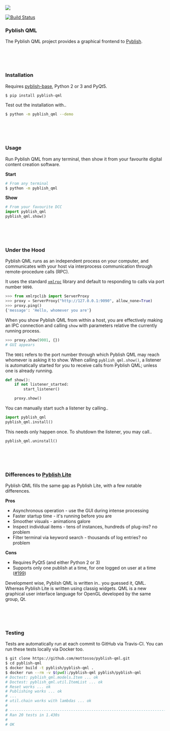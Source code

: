 
![](https://cloud.githubusercontent.com/assets/2152766/16178722/30c3d28c-3648-11e6-8361-84f04113af4b.gif)

[![Build Status](https://travis-ci.org/pyblish/pyblish-qml.svg?branch=master)](https://travis-ci.org/pyblish/pyblish-qml)

### Pyblish QML

The Pyblish QML project provides a graphical frontend to [Pyblish](http://pyblish.com).

<br>
<br>
<br>

### Installation

Requires [pyblish-base](https://github.com/pyblish/pyblish-base), Python 2 or 3 and PyQt5.

```bash
$ pip install pyblish-qml
```

Test out the installation with..

```bash
$ python -m pyblish_qml --demo
```

<br>
<br>
<br>

### Usage

Run Pyblish QML from any terminal, then show it from your favourite digital content creation software.

**Start**

```bash
# From any terminal
$ python -m pyblish_qml
```

**Show**

```python
# From your favourite DCC
import pyblish_qml
pyblish_qml.show()
```

<br>
<br>
<br>

### Under the Hood

Pyblish QML runs as an independent process on your computer, and communicates with your host via interprocess communication through remote-procedure calls (RPC).

It uses the standard [`xmlrpc`](https://docs.python.org/2/library/xmlrpclib.html) library and default to responding to calls via port number `9090`.

```python
>>> from xmlrpclib import ServerProxy
>>> proxy = ServerProxy("http://127.0.0.1:9090", allow_none=True)
>>> proxy.ping()
{'message': 'Hello, whomever you are'}
```

When you show Pyblish QML from within a host, you are effectively making an IPC connection and calling `show` with parameters relative the currently running process.

```python
>>> proxy.show(9001, {})
# GUI appears
```

The `9001` refers to the port number through which Pyblish QML may reach whomever is asking it to show. When calling `pyblish_qml.show()`, a listener is automatically started for you to receive calls from Pyblish QML; unless one is already running.

```python
def show():
    if not listener_started:
        start_listener()

    proxy.show()
```

You can manually start such a listener by calling..

```python
import pyblish_qml
pyblish_qml.install()
```

This needs only happen once. To shutdown the listener, you may call..

```python
pyblish_qml.uninstall()
```

<br>
<br>
<br>

### Differences to [Pyblish Lite](https://github.com/mottosso/pyblish-lite)

Pyblish QML fills the same gap as Pyblish Lite, with a few notable differences.

**Pros**

- Asynchronous operation - use the GUI during intense processing
- Faster startup time - it's running before you are
- Smoother visuals - animations galore
- Inspect individual items - tens of instances, hundreds of plug-ins? no problem
- Filter terminal via keyword search - thousands of log entries? no problem

**Cons**

- Requires PyQt5 (and either Python 2 or 3)
- Supports only one publish at a time, for one logged on user at a time ([#199](https://github.com/pyblish/pyblish-qml/issues/199))

Development wise, Pyblish QML is written in.. you guessed it, QML. Whereas Pyblish Lite is written using classig widgets. QML is a new graphical user interface language for OpenGL developed by the same group, Qt.

<br>
<br>
<br>

### Testing

Tests are automatically run at each commit to GitHub via Travis-CI. You can run these tests locally via Docker too.

```bash
$ git clone https://github.com/mottosso/pyblish-qml.git
$ cd pyblish-qml
$ docker build -t pyblish/pyblish-qml .
$ docker run --rm -v $(pwd):/pyblish-qml pyblish/pyblish-qml
# Doctest: pyblish_qml.models.Item ... ok
# Doctest: pyblish_qml.util.ItemList ... ok
# Reset works ... ok
# Publishing works ... ok
# ...
# util.chain works with lambdas ... ok
# 
# ----------------------------------------------------------------------
# Ran 20 tests in 1.430s
# 
# OK
```
